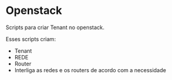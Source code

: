 # Openstack

Scripts para criar Tenant no openstack.

Esses scripts criam:
  - Tenant
  - REDE
  - Router
  - Interliga as redes e os routers de acordo com a necessidade
